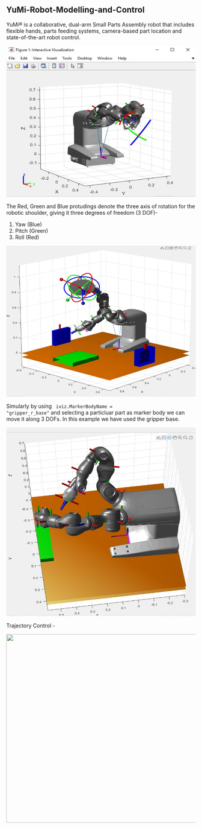 ## YuMi-Robot-Modelling-and-Control

YuMi® is a collaborative, dual-arm Small Parts Assembly robot that 
includes flexible hands, parts feeding systems, camera-based part location and state-of-the-art robot control.

<img src="https://github.com/souvik0306/YuMi-Robot-Modelling-and-Control/blob/master/YuMi_Robot_First_Look.jpg" width="550" height="400">

The Red, Green and Blue protudings denote the three axis of rotation for the robotic shoulder, giving it three degrees of freedom (3 DOF)- 
1. Yaw (Blue)
2. Pitch (Green)
3. Roll (Red)

<img src="https://github.com/souvik0306/YuMi-Robot-Modelling-and-Control/blob/master/Yumi_Enlarged.jpg" width="550" height="400">

Simularly by using  <code> iviz.MarkerBodyName = "gripper_r_base"</code> and selecting a particluar part as marker body we can move it along 3 DOFs. 
In this example we have used the gripper base. 

<img src="https://github.com/souvik0306/YuMi-Robot-Modelling-and-Control/blob/master/YuMi_Enlarged_DOFs.jpg" width="650" height="500">

Trajectory Control - 

<img src="https://github.com/souvik0306/YuMi-Robot-Modelling-and-Control/blob/master/YuMi_Trajectory_1.gif" width="650" height="500">

